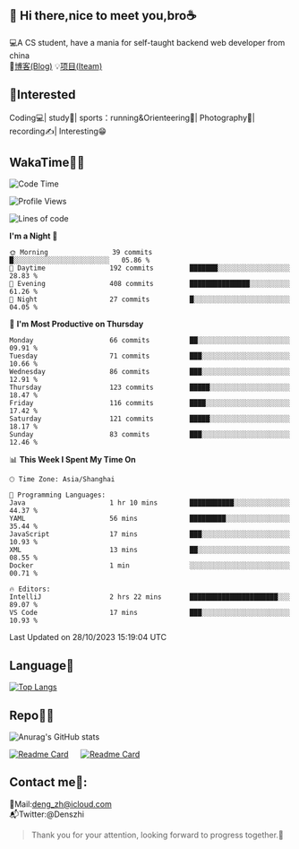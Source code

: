 👋 Hi there,nice to meet you,bro☕
---
💻A CS student, have a mania for self-taught backend web developer from china   
📌[博客(Blog)](https://github.com/HealUP/MyBlog)
💡[项目(Iteam)](https://healup.github.io/)

 <!-- waka-box start -->
 <!-- waka-box end -->
 
🧲**Interested**
--
Coding💻| study📖| sports：running&Orienteering🏃‍| Photography📸| recording✍️| Interesting😁

WakaTime👨‍💻
---
<!--START_SECTION:waka-->
![Code Time](http://img.shields.io/badge/Code%20Time-512%20hrs%2057%20mins-blue)

![Profile Views](http://img.shields.io/badge/Profile%20Views-5-blue)

![Lines of code](https://img.shields.io/badge/From%20Hello%20World%20I%27ve%20Written-169.8%20thousand%20lines%20of%20code-blue)

**I'm a Night 🦉** 

```text
🌞 Morning                39 commits          █░░░░░░░░░░░░░░░░░░░░░░░░   05.86 % 
🌆 Daytime                192 commits         ███████░░░░░░░░░░░░░░░░░░   28.83 % 
🌃 Evening                408 commits         ███████████████░░░░░░░░░░   61.26 % 
🌙 Night                  27 commits          █░░░░░░░░░░░░░░░░░░░░░░░░   04.05 % 
```
📅 **I'm Most Productive on Thursday** 

```text
Monday                   66 commits          ██░░░░░░░░░░░░░░░░░░░░░░░   09.91 % 
Tuesday                  71 commits          ███░░░░░░░░░░░░░░░░░░░░░░   10.66 % 
Wednesday                86 commits          ███░░░░░░░░░░░░░░░░░░░░░░   12.91 % 
Thursday                 123 commits         █████░░░░░░░░░░░░░░░░░░░░   18.47 % 
Friday                   116 commits         ████░░░░░░░░░░░░░░░░░░░░░   17.42 % 
Saturday                 121 commits         █████░░░░░░░░░░░░░░░░░░░░   18.17 % 
Sunday                   83 commits          ███░░░░░░░░░░░░░░░░░░░░░░   12.46 % 
```


📊 **This Week I Spent My Time On** 

```text
🕑︎ Time Zone: Asia/Shanghai

💬 Programming Languages: 
Java                     1 hr 10 mins        ███████████░░░░░░░░░░░░░░   44.37 % 
YAML                     56 mins             █████████░░░░░░░░░░░░░░░░   35.44 % 
JavaScript               17 mins             ███░░░░░░░░░░░░░░░░░░░░░░   10.93 % 
XML                      13 mins             ██░░░░░░░░░░░░░░░░░░░░░░░   08.55 % 
Docker                   1 min               ░░░░░░░░░░░░░░░░░░░░░░░░░   00.71 % 

🔥 Editors: 
IntelliJ                 2 hrs 22 mins       ██████████████████████░░░   89.07 % 
VS Code                  17 mins             ███░░░░░░░░░░░░░░░░░░░░░░   10.93 % 
```


 Last Updated on 28/10/2023 15:19:04 UTC
<!--END_SECTION:waka-->

Language🚀
---
[![Top Langs](https://github-readme-stats.vercel.app/api/top-langs/?username=HealUP&layout=compact&hide_border=true)](https://github.com/HealUP)

Repo🧑‍💻
---
![Anurag's GitHub stats](https://github-readme-stats.vercel.app/api?username=HealUP&count_private=true&show_icons=true&theme=gruvbox&hide_border=true) 

[![Readme Card](https://github-readme-stats.vercel.app/api/pin/?username=HealUP&repo=InternetEy&theme=transparent)](https://github.com/HealUP/InternetEy) &emsp;
[![Readme Card](https://github-readme-stats.vercel.app/api/pin/?username=HealUP&repo=CampusExperience&theme=transparent)](https://github.com/HealUP/CampusExperience)


Contact me📱:
---
📮Mail:deng_zh@icloud.com  
📬Twitter:@Denszhi  

> Thank you for your attention, looking forward to progress together.🎉

